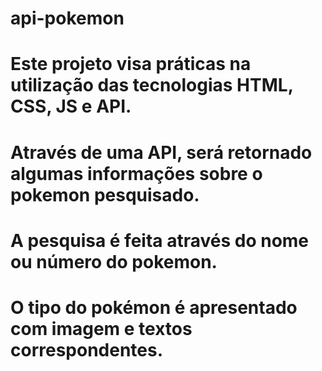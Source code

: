 # api-pokemon
#
# Este projeto visa práticas na utilização das tecnologias HTML, CSS, JS e API.
# Através de uma API, será retornado algumas informações sobre o pokemon pesquisado.
# A pesquisa é feita através do nome ou número do pokemon.
# O tipo do pokémon é apresentado com imagem e textos correspondentes.